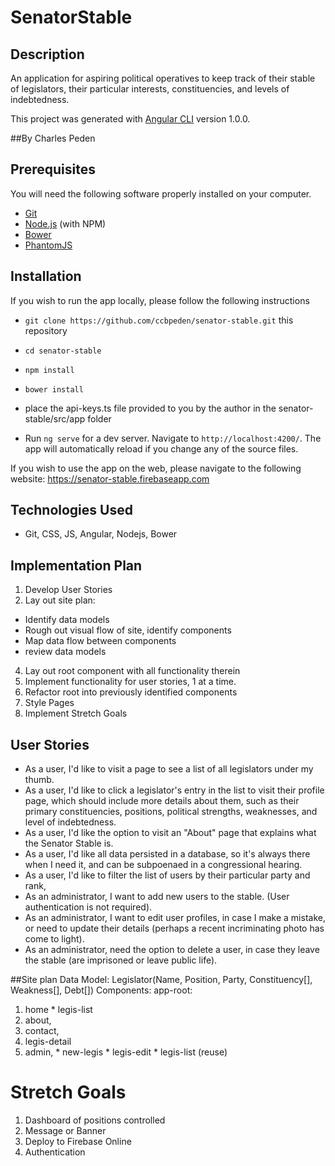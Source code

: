 # SenatorStable

## Description

An application for aspiring political operatives to keep track of their stable of legislators, their particular interests, constituencies, and levels of indebtedness.

This project was generated with [Angular CLI](https://github.com/angular/angular-cli) version 1.0.0.

##By Charles Peden

## Prerequisites

You will need the following software properly installed on your computer.

* [Git](https://git-scm.com/)
* [Node.js](https://nodejs.org/) (with NPM)
* [Bower](https://bower.io/)
* [PhantomJS](http://phantomjs.org/)

## Installation

If you wish to run the app locally, please follow the following instructions

* `git clone https://github.com/ccbpeden/senator-stable.git` this repository
* `cd senator-stable`
* `npm install`
* `bower install`
* place the api-keys.ts file provided to you by the author in the senator-stable/src/app folder

* Run `ng serve` for a dev server. Navigate to `http://localhost:4200/`. The app will automatically reload if you change any of the source files.

If you wish to use the app on the web, please navigate to the following website: https://senator-stable.firebaseapp.com

## Technologies Used
* Git, CSS, JS, Angular, Nodejs, Bower

## Implementation Plan
1. Develop User Stories
2. Lay out site plan:
  * Identify data models
  * Rough out visual flow of site, identify components
  * Map data flow between components
  * review data models
4. Lay out root component with all functionality therein
5. Implement functionality for user stories, 1 at a time.
6. Refactor root into previously identified components
7. Style Pages
8. Implement Stretch Goals

## User Stories

* As a user, I'd like to visit a page to see a list of all legislators under my thumb.
* As a user, I'd like to click a legislator's entry in the list to visit their profile page, which should include more details about them, such as their primary constituencies, positions, political strengths, weaknesses, and level of indebtedness.
* As a user, I'd like the option to visit an "About" page that explains what the Senator Stable is.
* As a user, I'd like all data persisted in a database, so it's always there when I need it, and can be subpoenaed in a congressional hearing.
* As a user, I'd like to filter the list of users by their particular party and rank,
* As an administrator, I want to add new users to the stable. (User authentication is not required).
* As an administrator, I want to edit user profiles, in case I make a mistake, or need to update their details (perhaps a recent incriminating photo has come to light).
* As an administrator, need the option to delete a user, in case they leave the stable (are imprisoned or leave public life).

##Site plan
Data Model: Legislator(Name, Position, Party, Constituency[], Weakness[], Debt[])
Components: app-root:
  1) home
    * legis-list
  2) about,
  3) contact,
  4) legis-detail
  5) admin,
    * new-legis
    * legis-edit
    * legis-list (reuse)

# Stretch Goals
  1) Dashboard of positions controlled
  2) Message or Banner
  3) Deploy to Firebase Online
  4) Authentication
